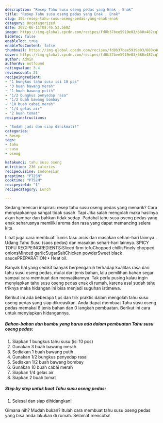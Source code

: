 ```yaml
---
description: "Resep Tahu susu oseng pedas yang Enak , Enak"
title: "Resep Tahu susu oseng pedas yang Enak , Enak"
slug: 392-resep-tahu-susu-oseng-pedas-yang-enak-enak
category: Uncategorized
date: 2022-06-11T08:46:53.560Z
image: https://img-global.cpcdn.com/recipes/fd0b37bee5919e03/680x482cq70/tahu-susu-oseng-pedas-foto-resep-utama.jpg
hideToc: false
enableToc: true
enableTocContent: false
thumbnail: https://img-global.cpcdn.com/recipes/fd0b37bee5919e03/680x482cq70/tahu-susu-oseng-pedas-foto-resep-utama.jpg
cover: https://img-global.cpcdn.com/recipes/fd0b37bee5919e03/680x482cq70/tahu-susu-oseng-pedas-foto-resep-utama.jpg
author: Admin
authorAv: notfound
ratingvalue: 3.4
reviewcount: 21
recipeingredient:
- "1 bungkus tahu susu isi 10 pcs"
- "3 buah bawang merah"
- "1 buah bawang putih"
- "1/2 bungkus penyedap rasa"
- "1/2 buah bawang bombay"
- "10 buah cabai merah"
- "1/4 gelas air"
- "2 buah tomat"
recipeinstructions:

- "Sudah jadi dan siap dinikmati!"
categories:
- Resep
tags:
- tahu
- susu
- oseng

katakunci: tahu susu oseng 
nutrition: 236 calories
recipecuisine: Indonesian
preptime: "PT25M"
cooktime: "PT52M"
recipeyield: "1"
recipecategory: Lunch

---
```



Sedang mencari inspirasi resep tahu susu oseng pedas yang menarik? Cara menyiapkannya sangat tidak susah. Tapi Jika salah mengolah maka hasilnya akan hambar dan bahkan tidak sedap. Padahal tahu susu oseng pedas yang enak seharusnya memiliki aroma dan rasa yang dapat memancing selera kita.


Lihat juga cara membuat Tumis tasu arcis dan masakan sehari-hari lainnya.. Udang Tahu Susu (saos pedas) dan masakan sehari-hari lainnya. SPICY TOFU RECIPEINGREDIENTS:Sliced firm tofuChopped chillisFinely chopped onionsMinced garlicSugarSaltChicken powderSweet black saucePREPARATION:• Heat oil.

Banyak hal yang sedikit banyak berpengaruh terhadap kualitas rasa dari tahu susu oseng pedas, mulai dari jenis bahan, lalu pemilihan bahan segar sampai cara membuat dan menyajikannya. Tak perlu pusing kalau ingin menyiapkan tahu susu oseng pedas enak di rumah, karena asal sudah tahu triknya maka hidangan ini bisa menjadi suguhan istimewa.


Berikut ini ada beberapa tips dan trik praktis dalam mengolah tahu susu oseng pedas yang siap dikreasikan. Anda dapat membuat Tahu susu oseng pedas memakai 8 jenis bahan dan 0 langkah pembuatan. Berikut ini cara untuk menyiapkan hidangannya.

<!--inarticleads1-->

##### Bahan-bahan dan bumbu yang harus ada dalam pembuatan Tahu susu oseng pedas:

1. Siapkan 1 bungkus tahu susu (isi 10 pcs)
1. Gunakan 3 buah bawang merah
1. Sediakan 1 buah bawang putih
1. Gunakan 1/2 bungkus penyedap rasa
1. Sediakan 1/2 buah bawang bombay
1. Gunakan 10 buah cabai merah
1. Siapkan 1/4 gelas air
1. Siapkan 2 buah tomat




<!--inarticleads2-->

##### Step by step untuk buat Tahu susu oseng pedas:


1. Selesai dan siap dihidangkan!



Gimana nih? Mudah bukan? Itulah cara membuat tahu susu oseng pedas yang bisa anda lakukan di rumah. Selamat mencoba!
